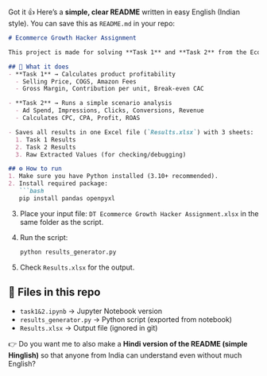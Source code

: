 Got it 👍
Here’s a **simple, clear README** written in easy English (Indian style). You can save this as `README.md` in your repo:

````markdown
# Ecommerce Growth Hacker Assignment

This project is made for solving **Task 1** and **Task 2** from the Ecommerce Growth Hacker case study.

## 📌 What it does
- **Task 1** → Calculates product profitability  
  - Selling Price, COGS, Amazon Fees  
  - Gross Margin, Contribution per unit, Break-even CAC  

- **Task 2** → Runs a simple scenario analysis  
  - Ad Spend, Impressions, Clicks, Conversions, Revenue  
  - Calculates CPC, CPA, Profit, ROAS  

- Saves all results in one Excel file (`Results.xlsx`) with 3 sheets:
  1. Task 1 Results
  2. Task 2 Results
  3. Raw Extracted Values (for checking/debugging)

## ⚙️ How to run
1. Make sure you have Python installed (3.10+ recommended).  
2. Install required package:
   ```bash
   pip install pandas openpyxl
````

3. Place your input file:
   `DT Ecommerce Growth Hacker Assignment.xlsx` in the same folder as the script.
4. Run the script:

   ```bash
   python results_generator.py
   ```
5. Check `Results.xlsx` for the output.

## 📂 Files in this repo

* `task1&2.ipynb` → Jupyter Notebook version
* `results_generator.py` → Python script (exported from notebook)
* `Results.xlsx` → Output file (ignored in git)


👉 Do you want me to also make a **Hindi version of the README (simple Hinglish)** so that anyone from India can understand even without much English?
```
